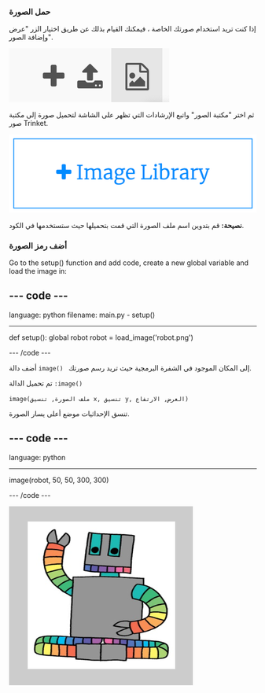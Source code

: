 ### حمل الصورة

إذا كنت تريد استخدام صورتك الخاصة ، فيمكنك القيام بذلك عن طريق اختيار الزر "عرض وإضافة الصور".

![علامة زائد ورمز تحميل ورمز صورة. يتم تمييز رمز الصورة.](images/trinket_image.png)

ثم اختر "مكتبة الصور" واتبع الإرشادات التي تظهر على الشاشة لتحميل صورة إلى مكتبة صور Trinket.

![زر به علامة الجمع وعليه عبارة "مكتبة الصور".](images/trinket_image_library.png)

**نصيحة:** قم بتدوين اسم ملف الصورة التي قمت بتحميلها حيث ستستخدمها في الكود.

### أضف رمز الصورة

Go to the setup() function and add code, create a new global variable and load the image in:

--- code ---
---
language: python filename: main.py - setup()

---

def setup(): global robot robot = load_image('robot.png')

--- /code ---

أضف دالة `image() ` إلى المكان الموجود في الشفرة البرمجية حيث تريد رسم صورتك.

تم تحميل الدالة `:image()`

`image(ملف الصورة, تنسيق x, تنسيق y, العرض, الارتفاع)`

تنسق الإحداثيات موضع أعلى يسار الصورة.

--- code ---
---
language: python

---

  image(robot, 50, 50, 300, 300)

--- /code ---

![منطقة الكود ومنطقة الإخراج مع صورة الروبوت المعروضة.](images/inserted-robot.png)
